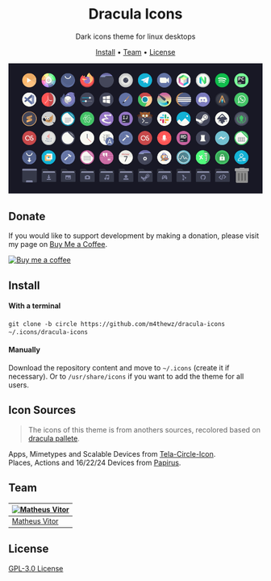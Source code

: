 <h1 align="center">
  Dracula Icons
  <br>
</h1>

<p align="center">
  Dark icons theme for linux desktops
</p>

<p align="center">
  <a href="#install">Install</a> •
  <a href="#team">Team</a> •
  <a href="#license">License</a>
</p>

<img alt="preview" src="./Preview.png">

## Donate
If you would like to support development by making a donation, please visit my page on [Buy Me a Coffee](https://buymeacoffee.com/matheusvitor).

<a href="https://buymeacoffee.com/matheusvitor"><img alt="Buy me a coffee" src="https://img.buymeacoffee.com/button-api/?text=Buy me a coffee&emoji=&slug=matheusvitor&button_colour=FFDD00&font_colour=000000&font_family=Cookie&outline_colour=000000&coffee_colour=ffffff" /></a>
## Install
#### With a terminal
```
git clone -b circle https://github.com/m4thewz/dracula-icons ~/.icons/dracula-icons
```
#### Manually
Download the repository content and move to `~/.icons` (create it if necessary). Or to `/usr/share/icons` if you want to add the theme for all users.

## Icon Sources
> The icons of this theme is from anothers sources, recolored based on [dracula pallete](https://draculatheme.com).

Apps, Mimetypes and Scalable Devices from [Tela-Circle-Icon](https://github.com/vinceliuice/Tela-circle-icon-theme). <br/>
Places, Actions and 16/22/24 Devices from [Papirus](https://github.com/PapirusDevelopmentTeam/papirus-icon-theme/).

## Team

[![Matheus Vitor](https://avatars0.githubusercontent.com/u/77175088?v=3&s=70)](https://github.com/m4thewz) | 
--- | 
[Matheus Vitor](https://github.com/m4thewz) | 

## License

[GPL-3.0 License](./LICENSE.md)
